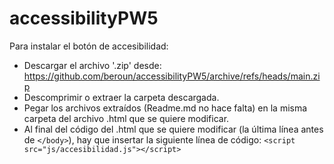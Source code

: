 # accessibilityPW5

Para instalar el botón de accesibilidad:
- Descargar el archivo '.zip' desde: https://github.com/beroun/accessibilityPW5/archive/refs/heads/main.zip
- Descomprimir o extraer la carpeta descargada.
- Pegar los archivos extraídos (Readme.md no hace falta) en la misma carpeta del archivo .html que se quiere modificar.
- Al final del código del .html que se quiere modificar (la última línea antes de ```</body>```), hay que insertar la siguiente línea de código:
```<script src="js/accesibilidad.js"></script>```
